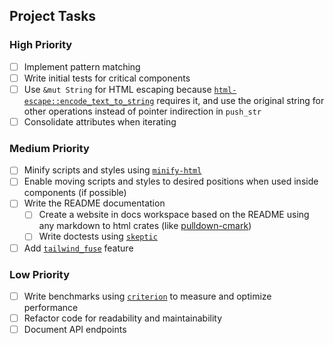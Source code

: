 ## Project Tasks

### High Priority

- [ ] Implement pattern matching
- [ ] Write initial tests for critical components
- [ ] Use `&mut String` for HTML escaping because [`html-escape::encode_text_to_string`](https://docs.rs/html-escape/0.2.13/html_escape/fn.encode_text_to_string.html) requires it, and use the original string for other operations instead of pointer indirection in `push_str`
- [ ] Consolidate attributes when iterating

### Medium Priority

- [ ] Minify scripts and styles using [`minify-html`](https://crates.io/crates/minify-html)
- [ ] Enable moving scripts and styles to desired positions when used inside components (if possible)
- [ ] Write the README documentation
  - [ ] Create a website in docs workspace based on the README using any markdown to html crates (like [pulldown-cmark](https://crates.io/crates/pulldown-cmark))
  - [ ] Write doctests using [`skeptic`](https://crates.io/crates/skeptic)
- [ ] Add [`tailwind_fuse`](https://crates.io/crates/tailwind_fuse) feature

### Low Priority

- [ ] Write benchmarks using [`criterion`](https://crates.io/crates/criterion) to measure and optimize performance
- [ ] Refactor code for readability and maintainability
- [ ] Document API endpoints
